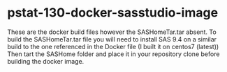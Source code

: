 # pstat-130-docker-sasstudio-image
These are the docker build files however the SASHomeTar.tar absent. To build the SASHomeTar.tar file you will need to install SAS 9.4 on a similar build to the one referenced in the Docker file (I built it on centos7 (latest)) Then tart the SASHome folder and place it in your repository clone before building the docker image.
